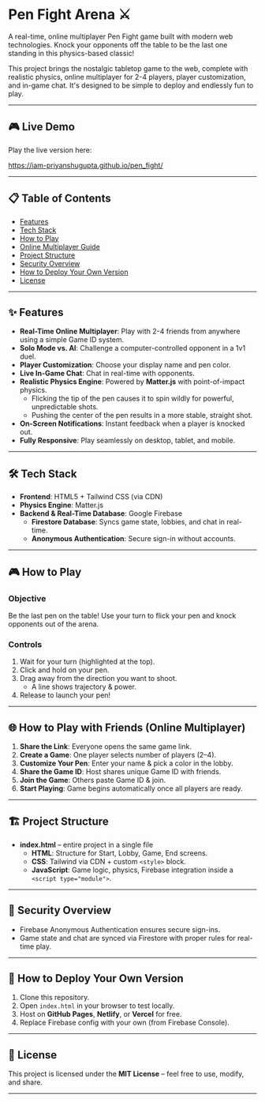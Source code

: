 # Pen Fight Arena ⚔️  

A real-time, online multiplayer Pen Fight game built with modern web technologies. Knock your opponents off the table to be the last one standing in this physics-based classic!  

This project brings the nostalgic tabletop game to the web, complete with realistic physics, online multiplayer for 2-4 players, player customization, and in-game chat. It's designed to be simple to deploy and endlessly fun to play.  

---

## 🎮 Live Demo  
Play the live version here:  

https://iam-priyanshugupta.github.io/pen_fight/

---

## 📋 Table of Contents  
- [Features](#-features)  
- [Tech Stack](#️-tech-stack)  
- [How to Play](#-how-to-play)  
- [Online Multiplayer Guide](#-how-to-play-with-friends-online-multiplayer)  
- [Project Structure](#-project-structure)  
- [Security Overview](#-security-overview)  
- [How to Deploy Your Own Version](#-how-to-deploy-your-own-version)  
- [License](#-license)  

---

## ✨ Features  
- **Real-Time Online Multiplayer**: Play with 2-4 friends from anywhere using a simple Game ID system.  
- **Solo Mode vs. AI**: Challenge a computer-controlled opponent in a 1v1 duel.  
- **Player Customization**: Choose your display name and pen color.  
- **Live In-Game Chat**: Chat in real-time with opponents.  
- **Realistic Physics Engine**: Powered by **Matter.js** with point-of-impact physics.  
  - Flicking the tip of the pen causes it to spin wildly for powerful, unpredictable shots.  
  - Pushing the center of the pen results in a more stable, straight shot.  
- **On-Screen Notifications**: Instant feedback when a player is knocked out.  
- **Fully Responsive**: Play seamlessly on desktop, tablet, and mobile.  

---

## 🛠️ Tech Stack  
- **Frontend**: HTML5 + Tailwind CSS (via CDN)  
- **Physics Engine**: Matter.js  
- **Backend & Real-Time Database**: Google Firebase  
  - **Firestore Database**: Syncs game state, lobbies, and chat in real-time.  
  - **Anonymous Authentication**: Secure sign-in without accounts.  

---

## 🎮 How to Play  
### Objective  
Be the last pen on the table! Use your turn to flick your pen and knock opponents out of the arena.  

### Controls  
1. Wait for your turn (highlighted at the top).  
2. Click and hold on your pen.  
3. Drag away from the direction you want to shoot.  
   - A line shows trajectory & power.  
4. Release to launch your pen!  

---

## 🌐 How to Play with Friends (Online Multiplayer)  
1. **Share the Link**: Everyone opens the same game link.  
2. **Create a Game**: One player selects number of players (2–4).  
3. **Customize Your Pen**: Enter your name & pick a color in the lobby.  
4. **Share the Game ID**: Host shares unique Game ID with friends.  
5. **Join the Game**: Others paste Game ID & join.  
6. **Start Playing**: Game begins automatically once all players are ready.  

---

## 🏗️ Project Structure  
- **index.html** – entire project in a single file  
  - **HTML**: Structure for Start, Lobby, Game, End screens.  
  - **CSS**: Tailwind via CDN + custom `<style>` block.  
  - **JavaScript**: Game logic, physics, Firebase integration inside a `<script type="module">`.  

---

## 🔐 Security Overview  
- Firebase Anonymous Authentication ensures secure sign-ins.  
- Game state and chat are synced via Firestore with proper rules for real-time play.  

---

## 🚀 How to Deploy Your Own Version  
1. Clone this repository.  
2. Open `index.html` in your browser to test locally.  
3. Host on **GitHub Pages**, **Netlify**, or **Vercel** for free.  
4. Replace Firebase config with your own (from Firebase Console).  

---

## 📜 License  
This project is licensed under the **MIT License** – feel free to use, modify, and share.  

---

